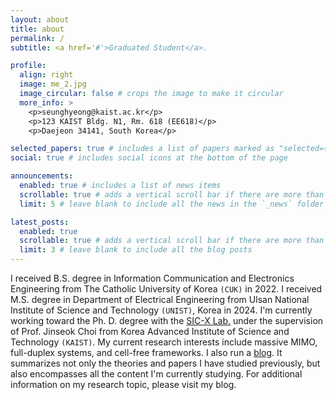 ```yaml
---
layout: about
title: about
permalink: /
subtitle: <a href='#'>Graduated Student</a>.

profile:
  align: right
  image: me_2.jpg
  image_circular: false # crops the image to make it circular
  more_info: >
    <p>seunghyeong@kaist.ac.kr</p>
    <p>123 KAIST Bldg. N1, Rm. 618 (EE618)</p>
    <p>Daejeon 34141, South Korea</p>

selected_papers: true # includes a list of papers marked as "selected={true}"
social: true # includes social icons at the bottom of the page

announcements:
  enabled: true # includes a list of news items
  scrollable: true # adds a vertical scroll bar if there are more than 3 news items
  limit: 5 # leave blank to include all the news in the `_news` folder

latest_posts:
  enabled: true
  scrollable: true # adds a vertical scroll bar if there are more than 3 new posts items
  limit: 3 # leave blank to include all the blog posts
---
```


I received B.S. degree in Information Communication and Electronics Engineering from The Catholic University of Korea `(CUK)` in 2022.
I received M.S. degree in Department of Electrical Engineering from Ulsan National Institute of Science and Technology `(UNIST)`, Korea in 2024.
I'm currently working toward the Ph. D. degree with the [SIC-X Lab.](https://sic-x.kaist.ac.kr/) under the supervision of Prof. Jinseok Choi from Korea Advanced Institute of Science and Technology `(KAIST)`.
My current research interests include massive MIMO, full-duplex systems, and cell-free frameworks.
I also run a [blog](https://seunghy.tistory.com/).
It summarizes not only the theories and papers I have studied previously, but also encompasses all the content I'm currently studying.
For additional information on my research topic, please visit my blog.
